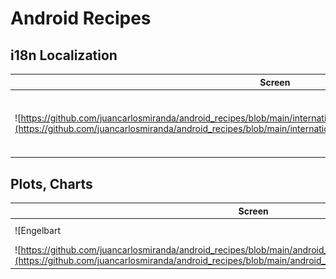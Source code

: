 # Android Recipes



## i18n Localization
| Screen                                                                                                                                                                                                               | Description                                                                                                                                                                                          |   
|----------------------------------------------------------------------------------------------------------------------------------------------------------------------------------------------------------------------|------------------------------------------------------------------------------------------------------------------------------------------------------------------------------------------------------|
| ![https://github.com/juancarlosmiranda/android_recipes/blob/main/internationalization_01](https://github.com/juancarlosmiranda/android_recipes/blob/main/internationalization_01/images/internationalization_01.png) | [internationalization_01](https://github.com/juancarlosmiranda/android_recipes/tree/main/internationalization_01) Example for language configuration. (English, Spanish). Non-persistent parameters. |


## Plots, Charts
| Screen                                                                                                                                                                                          | Description                                                                                                                                                                              |   
|-------------------------------------------------------------------------------------------------------------------------------------------------------------------------------------------------|------------------------------------------------------------------------------------------------------------------------------------------------------------------------------------------|
| ![Engelbart | 100](https://github.com/juancarlosmiranda/android_recipes/blob/main/android_chart_01/images/android_chart_01.png)                                                                        | [android_chart_01](https://github.com/juancarlosmiranda/android_recipes/tree/main/android_chart_01) Pie Chart using [AnyChart](https://www.anychart.com/technical-integrations/samples/android-charts/) library.       |
| ![https://github.com/juancarlosmiranda/android_recipes/blob/main/android_chart_02](https://github.com/juancarlosmiranda/android_recipes/blob/main/android_chart_02/images/android_chart_02.png) | [android_chart_02](https://github.com/juancarlosmiranda/android_recipes/tree/main/android_chart_02) Pie Chart using [MPAndroidChart](https://github.com/PhilJay/MPAndroidChart/) library. |